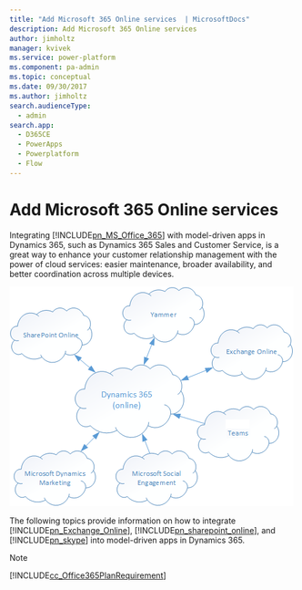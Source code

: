 ```yaml
---
title: "Add Microsoft 365 Online services  | MicrosoftDocs"
description: Add Microsoft 365 Online services
author: jimholtz
manager: kvivek
ms.service: power-platform
ms.component: pa-admin
ms.topic: conceptual
ms.date: 09/30/2017
ms.author: jimholtz
search.audienceType: 
  - admin
search.app:
  - D365CE
  - PowerApps
  - Powerplatform
  - Flow
---
```

# Add Microsoft 365 Online services
Integrating [!INCLUDE[pn_MS_Office_365](../includes/pn-ms-office-365.md)] with model-driven apps in Dynamics 365, such as Dynamics 365 Sales and Customer Service, is a great way to enhance your customer relationship management with the power of cloud services: easier maintenance, broader availability, and better coordination across multiple devices.  
  
 ![Microsoft 365 Services](../admin/media/office365services.png "Microsoft 365 Services")  
  
 The following topics provide information on how to integrate [!INCLUDE[pn_Exchange_Online](../includes/pn-exchange-online.md)], [!INCLUDE[pn_sharepoint_online](../includes/pn-sharepoint-online.md)], and [!INCLUDE[pn_skype](../includes/pn-skype.md)] into model-driven apps in Dynamics 365.  
  
> [!NOTE]
> [!INCLUDE[cc_Office365PlanRequirement](../includes/cc-office365planrequirement.md)]  
 
